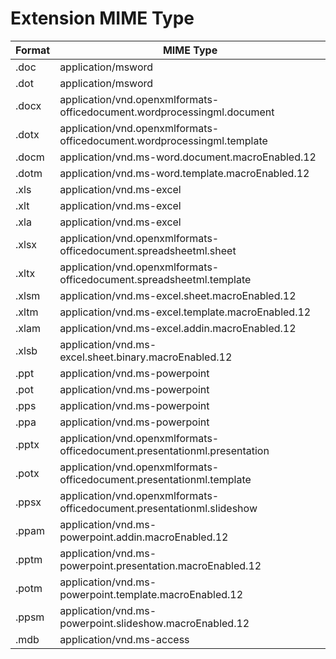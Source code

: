 # Extension MIME Type

Format | MIME Type
--- | ---
.doc | application/msword
.dot | application/msword
.docx | application/vnd.openxmlformats-officedocument.wordprocessingml.document
.dotx | application/vnd.openxmlformats-officedocument.wordprocessingml.template
.docm | application/vnd.ms-word.document.macroEnabled.12
.dotm | application/vnd.ms-word.template.macroEnabled.12
.xls | application/vnd.ms-excel
.xlt | application/vnd.ms-excel
.xla | application/vnd.ms-excel
.xlsx | application/vnd.openxmlformats-officedocument.spreadsheetml.sheet
.xltx | application/vnd.openxmlformats-officedocument.spreadsheetml.template
.xlsm | application/vnd.ms-excel.sheet.macroEnabled.12
.xltm | application/vnd.ms-excel.template.macroEnabled.12
.xlam | application/vnd.ms-excel.addin.macroEnabled.12
.xlsb | application/vnd.ms-excel.sheet.binary.macroEnabled.12
.ppt | application/vnd.ms-powerpoint
.pot | application/vnd.ms-powerpoint
.pps | application/vnd.ms-powerpoint
.ppa | application/vnd.ms-powerpoint
.pptx | application/vnd.openxmlformats-officedocument.presentationml.presentation
.potx | application/vnd.openxmlformats-officedocument.presentationml.template
.ppsx | application/vnd.openxmlformats-officedocument.presentationml.slideshow
.ppam | application/vnd.ms-powerpoint.addin.macroEnabled.12
.pptm | application/vnd.ms-powerpoint.presentation.macroEnabled.12
.potm | application/vnd.ms-powerpoint.template.macroEnabled.12
.ppsm | application/vnd.ms-powerpoint.slideshow.macroEnabled.12
.mdb | application/vnd.ms-access
